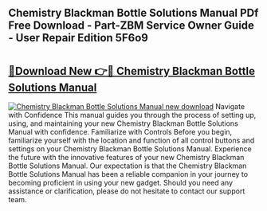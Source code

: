## Chemistry Blackman Bottle Solutions Manual PDf Free Download - Part-ZBM Service Owner Guide - User Repair Edition 5F6o9

# <h2><a href="http://bc65171.oget.top/?id=Chemistry+Blackman+Bottle+Solutions+Manual">🔗Download New 👉🔴 Chemistry Blackman Bottle Solutions Manual</a></h2>

[![Chemistry Blackman Bottle Solutions Manual new download](https://i.imgur.com/5g1atiW.png)](http://bc65171.oget.top/?id=Chemistry+Blackman+Bottle+Solutions+Manual)
Navigate with Confidence This manual guides you through the process of setting up, using, and maintaining your new Chemistry Blackman Bottle Solutions Manual with confidence. Familiarize with Controls Before you begin, familiarize yourself with the location and function of all control buttons and settings on your Chemistry Blackman Bottle Solutions Manual. Experience the future with the innovative features of your new Chemistry Blackman Bottle Solutions Manual. Our expectation is that the Chemistry Blackman Bottle Solutions Manual has been a reliable companion in your journey to becoming proficient in using your new gadget. Should you need any assistance or clarification, please do not hesitate to contact our support team.
